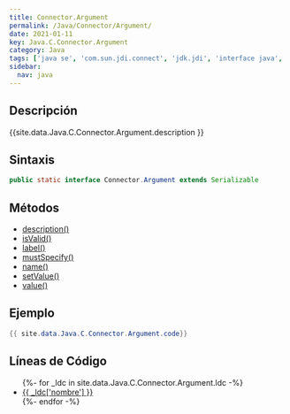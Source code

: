 ```yaml
---
title: Connector.Argument
permalink: /Java/Connector/Argument/
date: 2021-01-11
key: Java.C.Connector.Argument
category: Java
tags: ['java se', 'com.sun.jdi.connect', 'jdk.jdi', 'interface java', 'Java 1.0']
sidebar: 
  nav: java
---
```


## Descripción
{{site.data.Java.C.Connector.Argument.description }}

## Sintaxis
~~~java
public static interface Connector.Argument extends Serializable
~~~

## Métodos
* [description()](/Java/Connector/Argument/description)
* [isValid()](/Java/Connector/Argument/isValid)
* [label()](/Java/Connector/Argument/label)
* [mustSpecify()](/Java/Connector/Argument/mustSpecify)
* [name()](/Java/Connector/Argument/name)
* [setValue()](/Java/Connector/Argument/setValue)
* [value()](/Java/Connector/Argument/value)

## Ejemplo
~~~java
{{ site.data.Java.C.Connector.Argument.code}}
~~~

## Líneas de Código
<ul>
{%- for _ldc in site.data.Java.C.Connector.Argument.ldc -%}
   <li>
       <a href="{{_ldc['url'] }}">{{ _ldc['nombre'] }}</a>
   </li>
{%- endfor -%}
</ul>
